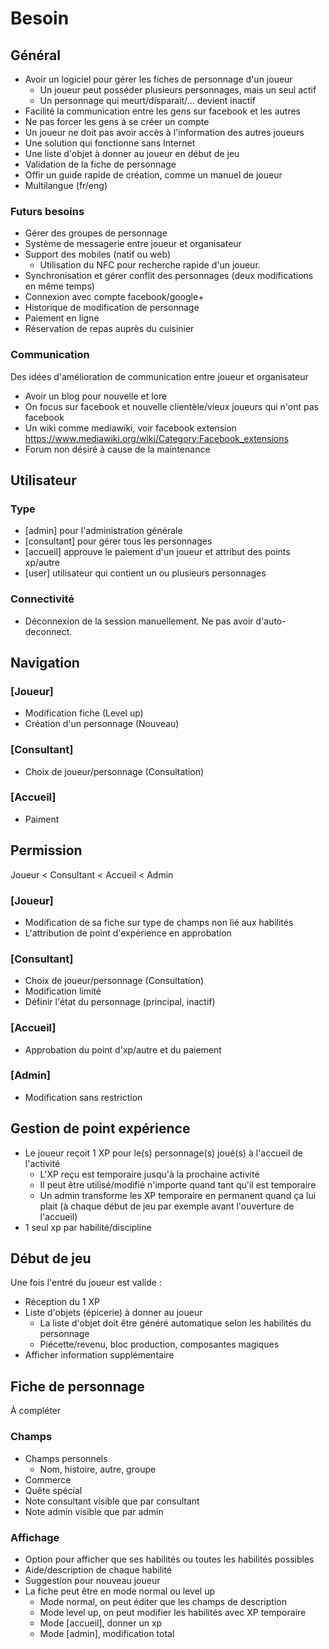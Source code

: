 Besoin
======

Général
-------

* Avoir un logiciel pour gérer les fiches de personnage d'un joueur
  * Un joueur peut posséder plusieurs personnages, mais un seul actif
  * Un personnage qui meurt/disparait/... devient inactif
* Facilité la communication entre les gens sur facebook et les autres
* Ne pas forcer les gens à se créer un compte
* Un joueur ne doit pas avoir accès à l'information des autres joueurs
* Une solution qui fonctionne sans Internet
* Une liste d'objet à donner au joueur en début de jeu
* Validation de la fiche de personnage
* Offir un guide rapide de création, comme un manuel de joueur
* Multilangue (fr/eng)

### Futurs besoins

* Gérer des groupes de personnage
* Système de messagerie entre joueur et organisateur
* Support des mobiles (natif ou web)
  * Utilisation du NFC pour recherche rapide d'un joueur.
* Synchronisation et gérer conflit des personnages (deux modifications en même temps)
* Connexion avec compte facebook/google+
* Historique de modification de personnage
* Paiement en ligne
* Réservation de repas auprès du cuisinier

### Communication

Des idées d'amélioration de communication entre joueur et organisateur

* Avoir un blog pour nouvelle et lore
* On focus sur facebook et nouvelle clientèle/vieux joueurs qui n'ont pas facebook
* Un wiki comme mediawiki, voir facebook extension https://www.mediawiki.org/wiki/Category:Facebook_extensions
* Forum non désiré à cause de la maintenance

Utilisateur
-----------

### Type
* [admin] pour l'administration générale
* [consultant] pour gérer tous les personnages
* [accueil] approuve le paiement d'un joueur et attribut des points xp/autre
* [user] utilisateur qui contient un ou plusieurs personnages

### Connectivité
* Déconnexion de la session manuellement. Ne pas avoir d'auto-deconnect.

Navigation
----------
### [Joueur]
* Modification fiche (Level up)
* Création d'un personnage (Nouveau)

### [Consultant]
* Choix de joueur/personnage (Consultation)

### [Accueil]
* Paiment

Permission
----------

Joueur < Consultant < Accueil < Admin

### [Joueur]
* Modification de sa fiche sur type de champs non lié aux habilités
* L'attribution de point d'expérience en approbation

### [Consultant]
* Choix de joueur/personnage (Consultation)
* Modification limité
* Définir l'état du personnage (principal, inactif)

### [Accueil]
* Approbation du point d'xp/autre et du paiement

### [Admin]
* Modification sans restriction

Gestion de point expérience
---------------------------

* Le joueur reçoit 1 XP pour le(s) personnage(s) joué(s) à l'accueil de l'activité
  * L'XP reçu est temporaire jusqu'à la prochaine activité
  * Il peut être utilisé/modifié n'importe quand tant qu'il est temporaire
  * Un admin transforme les XP temporaire en permanent quand ça lui plait (à chaque début de jeu par exemple avant l'ouverture de l'accueil)
* 1 seul xp par habilité/discipline

Début de jeu
------------

Une fois l'entré du joueur est valide :
* Réception du 1 XP
* Liste d'objets (épicerie) à donner au joueur
  * La liste d'objet doit être généré automatique selon les habilités du personnage
  * Piécette/revenu, bloc production, composantes magiques
* Afficher information supplémentaire

Fiche de personnage
-------------------

À compléter

### Champs
* Champs personnels
  * Nom, histoire, autre, groupe
* Commerce
* Quête spécial
* Note consultant visible que par consultant
* Note admin visible que par admin

### Affichage
* Option pour afficher que ses habilités ou toutes les habilités possibles
* Aide/description de chaque habilité
* Suggestion pour nouveau joueur
* La fiche peut être en mode normal ou level up
  * Mode normal, on peut éditer que les champs de description
  * Mode level up, on peut modifier les habilités avec XP temporaire
  * Mode [accueil], donner un xp
  * Mode [admin], modification total
